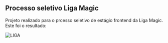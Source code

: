<h2> Processo seletivo Liga Magic</h2>
Projeto realizado para o prcesso seletivo de estágio frontend da Liga Magic.<br>
Este foi o resultado:<br>

![LIGA](https://github.com/MaikeSala/Teste-T-cnico-Liga-Magic/assets/71419684/32864aff-771a-41b6-a1dc-3a4dbc6983e3)
